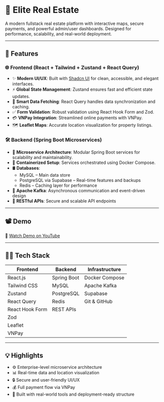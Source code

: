 # 🏡 Elite Real Estate

A modern fullstack real estate platform with interactive maps, secure payments, and powerful admin/user dashboards. Designed for performance, scalability, and real-world deployment.

---

## 🚀 Features

### 🌐 Frontend (React + Tailwind + Zustand + React Query)
- ✨ **Modern UI/UX**: Built with [Shadcn UI](https://ui.shadcn.com/) for clean, accessible, and elegant interfaces.
- ⚡ **Global State Management**: Zustand ensures fast and efficient state updates.
- 🔁 **Smart Data Fetching**: React Query handles data synchronization and caching.
- ✅ **Form Validation**: Robust validation using React Hook Form and Zod.
- 💳 **VNPay Integration**: Streamlined online payments with VNPay.
- 🗺️ **Leaflet Maps**: Accurate location visualization for property listings.

### 🛠 Backend (Spring Boot Microservices)
- 🧩 **Microservice Architecture**: Modular Spring Boot services for scalability and maintainability.
- 🐳 **Containerized Setup**: Services orchestrated using Docker Compose.
- 🛢️ **Databases**:
  - MySQL – Main data store
  - PostgreSQL via Supabase – Real-time features and backups
  - Redis – Caching layer for performance
- 📩 **Apache Kafka**: Asynchronous communication and event-driven design
- 🔐 **RESTful APIs**: Secure and scalable API endpoints

---

## 📽 Demo

🎥 [Watch Demo on YouTube](https://youtu.be/QRGZJrSvpZo)

---

## 🧑‍💻 Tech Stack

| Frontend        | Backend           | Infrastructure     |
|-----------------|-------------------|---------------------|
| React.js        | Spring Boot       | Docker Compose      |
| Tailwind CSS    | MySQL             | Apache Kafka        |
| Zustand         | PostgreSQL        | Supabase            |
| React Query     | Redis             | Git & GitHub        |
| React Hook Form | REST APIs         |                     |
| Zod             |                   |                     |
| Leaflet         |                   |                     |
| VNPay           |                   |                     |

---

## 💡 Highlights

- ⚙️ Enterprise-level microservice architecture
- 📊 Real-time data and location visualization
- 🔒 Secure and user-friendly UI/UX
- 💰 Full payment flow via VNPay
- 🧱 Built with real-world tools and deployment-ready structure

